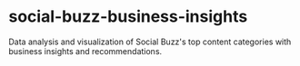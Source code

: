 # social-buzz-business-insights
Data analysis and visualization of Social Buzz's top content categories with business insights and recommendations.
